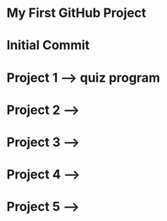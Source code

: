 # My First GitHub Project

# Initial Commit

# Project 1 --> quiz program
# Project 2 -->
# Project 3 -->
# Project 4 -->
# Project 5 -->